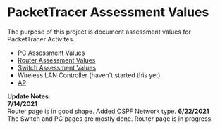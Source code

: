 # PacketTracer Assessment Values
The purpose of this project is document assessment values for PacketTracer Activites. 

* [PC Assessment Values](/PC_Value_Guide.md)
* [Router Assessment Values](/Router_Value_Guide.md)
* [Switch Assessment Values](/Switch_Value_Guide.md)
* Wireless LAN Controller (haven't started this yet)
* [AP](/AP_Value_Guide.md)

**Update Notes:**  
__7/14/2021__  
Router page is in good shape. Added OSPF Network type.
__6/22/2021__  
The Switch and PC pages are mostly done. Router page is in progress.
